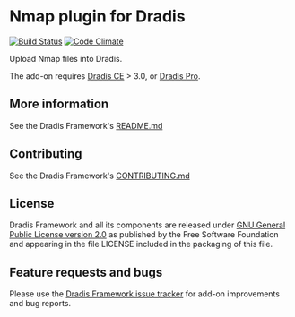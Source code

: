 # Nmap plugin for Dradis

[![Build Status](https://secure.travis-ci.org/dradis/dradis-nmap.png?branch=master)](http://travis-ci.org/dradis/dradis-nmap) [![Code Climate](https://codeclimate.com/github/dradis/dradis-nmap.png)](https://codeclimate.com/github/dradis/dradis-nmap.png)

Upload Nmap files into Dradis.

The add-on requires [Dradis CE](https://dradis.com/ce/) > 3.0, or [Dradis Pro](https://dradis.com/).

## More information

See the Dradis Framework's [README.md](https://github.com/dradis/dradis-ce/blob/develop/README.md)


## Contributing

See the Dradis Framework's [CONTRIBUTING.md](https://github.com/dradis/dradis-ce/blob/develop/CONTRIBUTING.md)


## License

Dradis Framework and all its components are released under [GNU General Public License version 2.0](http://www.gnu.org/licenses/old-licenses/gpl-2.0.html) as published by the Free Software Foundation and appearing in the file LICENSE included in the packaging of this file.


## Feature requests and bugs

Please use the [Dradis Framework issue tracker](https://github.com/dradis/dradis-ce/issues) for add-on improvements and bug reports.
